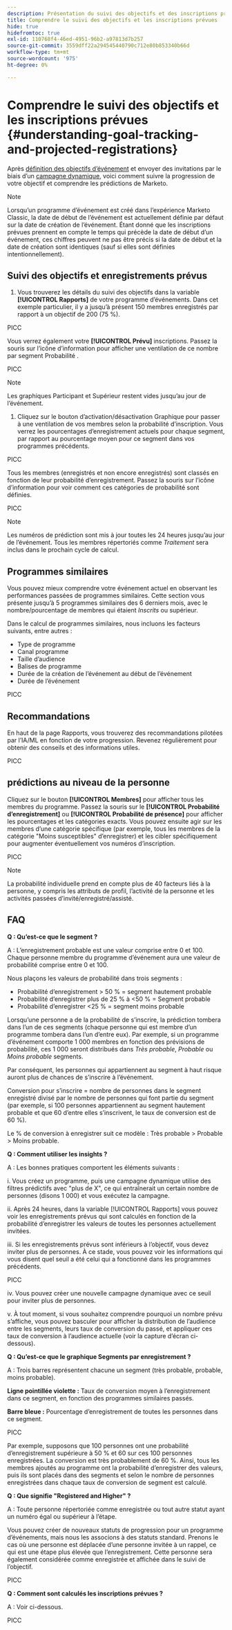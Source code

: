 ```yaml
---
description: Présentation du suivi des objectifs et des inscriptions prévues - Documents Marketo - Documentation du produit
title: Comprendre le suivi des objectifs et les inscriptions prévues
hide: true
hidefromtoc: true
exl-id: 110768f4-46ed-4951-96b2-a97813d7b257
source-git-commit: 3559dff22a294545440790c712e80b853340b66d
workflow-type: tm+mt
source-wordcount: '975'
ht-degree: 0%

---
```


# Comprendre le suivi des objectifs et les inscriptions prévues {#understanding-goal-tracking-and-projected-registrations}

Après [définition des objectifs d’événement](/help/sky/setting-event-goals.md) et envoyer des invitations par le biais d’un [campagne dynamique](/help/sky/create-a-smart-campaign.md), voici comment suivre la progression de votre objectif et comprendre les prédictions de Marketo.

>[!NOTE]
>
>Lorsqu’un programme d’événement est créé dans l’expérience Marketo Classic, la date de début de l’événement est actuellement définie par défaut sur la date de création de l’événement. Étant donné que les inscriptions prévues prennent en compte le temps qui précède la date de début d’un événement, ces chiffres peuvent ne pas être précis si la date de début et la date de création sont identiques (sauf si elles sont définies intentionnellement).

## Suivi des objectifs et enregistrements prévus

1. Vous trouverez les détails du suivi des objectifs dans la variable **[!UICONTROL Rapports]** de votre programme d’événements. Dans cet exemple particulier, il y a jusqu’à présent 150 membres enregistrés par rapport à un objectif de 200 (75 %).

PICC

Vous verrez également votre **[!UICONTROL Prévu]** inscriptions. Passez la souris sur l’icône d’information pour afficher une ventilation de ce nombre par segment Probabilité .

PICC

>[!NOTE]
>
>Les graphiques Participant et Supérieur restent vides jusqu’au jour de l’événement.

1. Cliquez sur le bouton d’activation/désactivation Graphique pour passer à une ventilation de vos membres selon la probabilité d’inscription. Vous verrez les pourcentages d’enregistrement actuels pour chaque segment, par rapport au pourcentage moyen pour ce segment dans vos programmes précédents.

PICC

Tous les membres (enregistrés et non encore enregistrés) sont classés en fonction de leur probabilité d’enregistrement. Passez la souris sur l’icône d’information pour voir comment ces catégories de probabilité sont définies.

PICC

>[!NOTE]
>
>Les numéros de prédiction sont mis à jour toutes les 24 heures jusqu’au jour de l’événement. Tous les membres répertoriés comme _Traitement_ sera inclus dans le prochain cycle de calcul.

## Programmes similaires

Vous pouvez mieux comprendre votre événement actuel en observant les performances passées de programmes similaires. Cette section vous présente jusqu’à 5 programmes similaires des 6 derniers mois, avec le nombre/pourcentage de membres qui étaient _Inscrits_ ou supérieur.

Dans le calcul de programmes similaires, nous incluons les facteurs suivants, entre autres :

* Type de programme
* Canal programme
* Taille d’audience
* Balises de programme
* Durée de la création de l’événement au début de l’événement
* Durée de l’événement

PICC

## Recommandations

En haut de la page Rapports, vous trouverez des recommandations pilotées par l’IA/ML en fonction de votre progression. Revenez régulièrement pour obtenir des conseils et des informations utiles.

PICC

## prédictions au niveau de la personne

Cliquez sur le bouton **[!UICONTROL Membres]** pour afficher tous les membres du programme. Passez la souris sur le **[!UICONTROL Probabilité d’enregistrement]** ou **[!UICONTROL Probabilité de présence]** pour afficher les pourcentages et les catégories exacts. Vous pouvez ensuite agir sur les membres d’une catégorie spécifique (par exemple, tous les membres de la catégorie &quot;Moins susceptibles&quot; d’enregistrer) et les cibler spécifiquement pour augmenter éventuellement vos numéros d’inscription.

PICC

>[!NOTE]
>
>La probabilité individuelle prend en compte plus de 40 facteurs liés à la personne, y compris les attributs de profil, l’activité de la personne et les activités passées d’invité/enregistré/assisté.

## FAQ

**Q : Qu’est-ce que le segment ?**

A : L’enregistrement probable est une valeur comprise entre 0 et 100. Chaque personne membre du programme d’événement aura une valeur de probabilité comprise entre 0 et 100.

Nous plaçons les valeurs de probabilité dans trois segments :

* Probabilité d’enregistrement > 50 % = segment hautement probable
* Probabilité d’enregistrer plus de 25 % à &lt;50 % = Segment probable
* Probabilité d’enregistrer &lt;25 % = segment moins probable

Lorsqu’une personne a de la probabilité de s’inscrire, la prédiction tombera dans l’un de ces segments (chaque personne qui est membre d’un programme tombera dans l’un d’entre eux). Par exemple, si un programme d’événement comporte 1 000 membres en fonction des prévisions de probabilité, ces 1 000 seront distribués dans _Très probable_, _Probable_ ou _Moins probable_ segments.

Par conséquent, les personnes qui appartiennent au segment à haut risque auront plus de chances de s’inscrire à l’événement.

Conversion pour s’inscrire = nombre de personnes dans le segment enregistré divisé par le nombre de personnes qui font partie du segment (par exemple, si 100 personnes appartiennent au segment hautement probable et que 60 d’entre elles s’inscrivent, le taux de conversion est de 60 %).

Le % de conversion à enregistrer suit ce modèle : Très probable > Probable > Moins probable.

**Q : Comment utiliser les insights ?**

A : Les bonnes pratiques comportent les éléments suivants :

i. Vous créez un programme, puis une campagne dynamique utilise des filtres prédictifs avec &quot;plus de X&quot;, ce qui entraînerait un certain nombre de personnes (disons 1 000) et vous exécutez la campagne.

ii. Après 24 heures, dans la variable [!UICONTROL Rapports] vous pouvez voir les enregistrements prévus qui sont calculés en fonction de la probabilité d’enregistrer les valeurs de toutes les personnes actuellement invitées.

iii. Si les enregistrements prévus sont inférieurs à l’objectif, vous devez inviter plus de personnes. À ce stade, vous pouvez voir les informations qui vous disent quel seuil a été celui qui a fonctionné dans les programmes précédents.

PICC

iv. Vous pouvez créer une nouvelle campagne dynamique avec ce seuil pour inviter plus de personnes.

v. À tout moment, si vous souhaitez comprendre pourquoi un nombre prévu s’affiche, vous pouvez basculer pour afficher la distribution de l’audience entre les segments, leurs taux de conversion du passé, et appliquer ces taux de conversion à l’audience actuelle (voir la capture d’écran ci-dessous).

**Q : Qu’est-ce que le graphique Segments par enregistrement ?**

A : Trois barres représentent chacune un segment (très probable, probable, moins probable).

**Ligne pointillée violette :** Taux de conversion moyen à l’enregistrement dans ce segment, en fonction des programmes similaires passés.

**Barre bleue :** Pourcentage d’enregistrement de toutes les personnes dans ce segment.

PICC

Par exemple, supposons que 100 personnes ont une probabilité d’enregistrement supérieure à 50 % et 60 sur ces 100 personnes enregistrées. La conversion est très probablement de 60 %. Ainsi, tous les membres ajoutés au programme ont la probabilité d’enregistrer des valeurs, puis ils sont placés dans des segments et selon le nombre de personnes enregistrées dans chaque taux de conversion de segment est calculé.

**Q : Que signifie &quot;Registered and Higher&quot; ?**

A : Toute personne répertoriée comme enregistrée ou tout autre statut ayant un numéro égal ou supérieur à l’étape.

Vous pouvez créer de nouveaux statuts de progression pour un programme d’événements, mais nous les associons à des statuts standard. Prenons le cas où une personne est déplacée d’une personne invitée à un rappel, ce qui est une étape plus élevée que l’enregistrement. Cette personne sera également considérée comme enregistrée et affichée dans le suivi de l’objectif.

PICC

**Q : Comment sont calculés les inscriptions prévues ?**

A : Voir ci-dessous.

PICC
